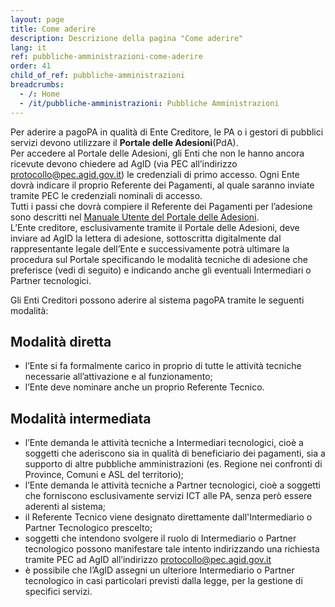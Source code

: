 ```yaml
---
layout: page
title: Come aderire
description: Descrizione della pagina "Come aderire"
lang: it
ref: pubbliche-amministrazioni-come-aderire
order: 41
child_of_ref: pubbliche-amministrazioni
breadcrumbs:
  - /: Home
  - /it/pubbliche-amministrazioni: Pubbliche Amministrazioni
---
```


Per aderire a pagoPA in qualità di Ente Creditore, le PA o i gestori di pubblici servizi devono utilizzare il **Portale delle Adesioni**(PdA).  
Per accedere al Portale delle Adesioni, gli Enti che non le hanno ancora ricevute devono chiedere ad AgID (via PEC all’indirizzo protocollo@pec.agid.gov.it) le credenziali di primo accesso. Ogni Ente dovrà indicare il proprio Referente dei Pagamenti, al quale saranno inviate tramite PEC le credenziali nominali di accesso.  
Tutti i passi che dovrà compiere il Referente dei Pagamenti per l’adesione sono descritti nel [Manuale Utente del Portale delle Adesioni](https://github.com/italia/lg-pagopa-docs/blob/master/documentazione_tecnica_collegata/adesione/PdA_ManualeUtente_v2.2.4.pdf).  
L’Ente creditore, esclusivamente tramite il Portale delle Adesioni, deve inviare ad AgID la lettera di adesione, sottoscritta digitalmente dal rappresentante legale dell’Ente e successivamente potrà ultimare la procedura sul Portale specificando le modalità tecniche di adesione che preferisce (vedi di seguito) e indicando anche gli eventuali Intermediari o Partner tecnologici.

Gli Enti Creditori possono aderire al sistema pagoPA tramite le seguenti modalità:
## Modalità diretta 
* l’Ente si fa formalmente carico in proprio di tutte le attività tecniche necessarie all’attivazione e al funzionamento;
* l’Ente deve nominare anche un proprio Referente Tecnico.

## Modalità intermediata
* l’Ente demanda le attività tecniche a Intermediari tecnologici, cioè a soggetti che aderiscono sia in qualità di beneficiario dei pagamenti, sia a supporto di altre pubbliche amministrazioni (es. Regione nei confronti di Province, Comuni e ASL del territorio);
* l’Ente demanda le attività tecniche a Partner tecnologici, cioè a soggetti che forniscono esclusivamente servizi ICT alle PA, senza però essere aderenti al sistema;
* il Referente Tecnico viene designato direttamente dall'Intermediario o Partner Tecnologico prescelto;
* soggetti che intendono svolgere il ruolo di Intermediario o Partner tecnologico possono manifestare tale intento indirizzando una richiesta tramite PEC ad AgID all’indirizzo protocollo@pec.agid.gov.it
* è possibile che l’AgID assegni un ulteriore Intermediario o Partner tecnologico in casi particolari previsti dalla legge, per la gestione di specifici servizi.
